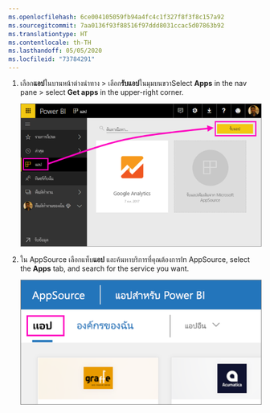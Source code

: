 ```yaml
---
ms.openlocfilehash: 6ce004105059fb94a4fc4c1f327f8f3f8c157a92
ms.sourcegitcommit: 7aa0136f93f88516f97ddd8031ccac5d07863b92
ms.translationtype: HT
ms.contentlocale: th-TH
ms.lasthandoff: 05/05/2020
ms.locfileid: "73784291"
---
```

1. <span data-ttu-id="a20d6-101">เลือก**แอป**ในบานหน้าต่างนำทาง > เลือก**รับแอป**ในมุมบนขวา</span><span class="sxs-lookup"><span data-stu-id="a20d6-101">Select **Apps** in the nav pane > select **Get apps** in the upper-right corner.</span></span>
   
     ![ไอคอนรับแอป](./media/powerbi-service-apps-get-more-apps/power-bi-service-apps-get-apps-1-app-line.png)
2. <span data-ttu-id="a20d6-103">ใน AppSource เลือกแท็บ**แอป** และค้นหาบริการที่คุณต้องการ</span><span class="sxs-lookup"><span data-stu-id="a20d6-103">In AppSource, select the **Apps** tab, and search for the service you want.</span></span>
   
    ![แท็บแอปใน AppSource](./media/powerbi-service-apps-get-more-apps/power-bi-appsource-apps.png)

